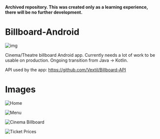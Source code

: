 **Archived repository. This was created only as a learning experience, there will be no further development.**

# Billboard-Android  
![img](https://img.shields.io/badge/license-MIT-blue.svg)

Cinema/Theatre billboard Android app. Currently needs a lot of work to be usable on production. Ongoing transition from Java -> Kotlin.

API used by the app: https://github.com/Vextil/Billboard-API

# Images

![Home](https://raw.githubusercontent.com/Vextil/Cartelera-Cine/master/Screenshots/1.png)

![Menu](https://raw.githubusercontent.com/Vextil/Cartelera-Cine/master/Screenshots/2.png)

![Cinema Billboard](https://raw.githubusercontent.com/Vextil/Cartelera-Cine/master/Screenshots/3.png)

![Ticket Prices](https://raw.githubusercontent.com/Vextil/Cartelera-Cine/master/Screenshots/4.png)
